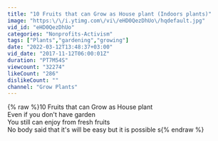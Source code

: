 ```yaml
---
title: "10 Fruits that can Grow as House plant (Indoors plants)"
image: "https:\/\/i.ytimg.com\/vi\/eHD0QezDhUo\/hqdefault.jpg"
vid_id: "eHD0QezDhUo"
categories: "Nonprofits-Activism"
tags: ["Plants","gardening","growing"]
date: "2022-03-12T13:48:37+03:00"
vid_date: "2017-11-12T06:00:01Z"
duration: "PT7M54S"
viewcount: "32274"
likeCount: "286"
dislikeCount: ""
channel: "Grow Plants"
---
```

{% raw %}10 Fruits that can Grow as House plant<br />Even if you don't have garden<br />You still can enjoy from fresh fruits <br />No body said that it's will be easy but it is possible s{% endraw %}
